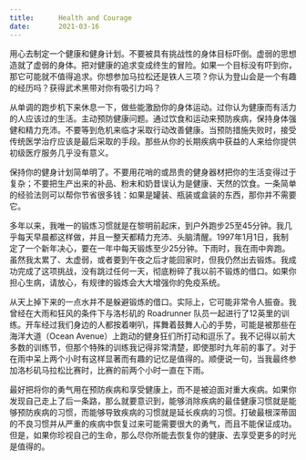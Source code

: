 ```yaml
---
title:      Health and Courage
date:       2021-03-16
---
```


用心去制定一个健康和健身计划。不要被具有挑战性的身体目标吓倒。虚弱的思想造就了虚弱的身体。把对健康的追求变成终生的冒险。如果一个目标没有吓到你，那它可能就不值得追求。你想参加马拉松还是铁人三项？你认为登山会是一个有趣的经历吗？获得武术黑带对你有吸引力吗？

从单调的跑步机下来休息一下，做些能激励你的身体运动。过你认为健康而有活力的人应该过的生活。主动预防健康问题。通过饮食和运动来预防疾病，保持身体强健和精力充沛。不要等到危机来临才采取行动改善健康。当预防措施失败时，接受传统医学治疗应该是最后采取的手段。那些从你的长期疾病中获益的人来给你提供初级医疗服务几乎没有意义。

保持你的健身计划简单明了。不要用花哨的或昂贵的健身器材把你的生活变得过于复杂；不要把生产出来的补品、粉末和奶昔误认为是健康、天然的饮食。一条简单的经验法则可以帮你节省很多钱：如果是罐装、瓶装或盒装的东西，那你并不需要它。

多年以来，我唯一的锻炼习惯就是在黎明前起床，到户外跑步25至45分钟。我几乎每天早晨都这样做，并且一整天都精力充沛、头脑清醒。1997年1月1日，我制定了一个新年决心，要在一年中每天锻炼至少25分钟。下雨时，我在雨中奔跑。虽然我太累了、太虚弱，或者要到午夜之后才能回家时，但我仍然出去锻炼。我成功完成了这项挑战，没有跳过任何一天，彻底粉碎了我以前不锻炼的借口。如果你担心生病，请放心，有规律的锻炼会大大增强你的免疫系统。

从天上掉下来的一点水并不是躲避锻炼的借口。实际上，它可能非常令人振奋。我曾经在大雨和狂风的条件下与洛杉矶的 Roadrunner 队员一起进行了12英里的训练。开车经过我们身边的人都按着喇叭，挥舞着鼓舞人心的手势，可能是被那些在海洋大道（Ocean Avenue）上跑动的健身狂们所打动和逗乐了。我不记得以前大多数的训练节，但那个特殊的训练我记得非常清楚，即使那时九年前的事了。对于在雨中呆上两个小时有这样显著而有趣的记忆是值得的。顺便说一句，当我最终参加洛杉矶马拉松比赛时，比赛的前两个小时一直在下雨。

最好把将你的勇气用在预防疾病和享受健康上，而不是被迫面对重大疾病。如果你发现自己走上了后一条路，那么就要意识到，能够消除疾病的最佳健康习惯就是能够预防疾病的习惯，而能够导致疾病的习惯就是延长疾病的习惯。打破最根深蒂固的不良习惯并从严重的疾病中恢复过来可能需要很大的勇气，而且不能保证成功。但是，如果你珍视自己的生命，那么尽你所能去恢复你的健康、去享受更多的时光是值得的。

